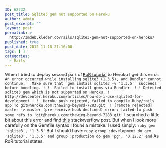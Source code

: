 ```yaml
---
ID: 62232
post_title: Sqlite3 gem not supported on Heroku
author: admin
post_excerpt: ""
layout: post
permalink: >
  http://3mdeb.kleder.co/rails/sqlite3-gem-not-supported-on-heroku/
published: true
post_date: 2012-11-18 21:16:00
tags: [ ]
categories:
  - Rails
---
```

When I tried to deploy second part of [RoR tutorial][1] to Heroku I get this error: ``An error occurred while installing sqlite3 (1.3.5), and Bundler cannot continue.  
Make sure that `gem install sqlite3 -v '1.3.5'` succeeds before bundling.
!
!  Failed to install gems via Bundler.
!
! Detected sqlite3 gem which is not supported on Heroku.
!  http://devcenter.heroku.com/articles/how-do-i-use-sqlite3-for-development
!
!  Heroku push rejected, failed to compile Ruby/rails app
To git@heroku.com:thawing-beyond-7283.git 
! [remote rejected] master -> master (pre-receive hook declined)
error: failed to push some refs to 'git@heroku.com:thawing-beyond-7283.git'`` I searched a little bit about this error and find [this][2] stackoverflow post. But when I look more carefully on the Gemfile syntax I found a mistake. I used simply: `ruby
gem 'sqlite3', '1.3.5'` But I should have: `ruby
group :development do
  gem 'sqlite3', '1.3.5'
end
group :production do
  gem 'pg', '0.12.2'
end` As RoR tutorial states.

 [1]: http://ruby.railstutorial.org/chapters/a-demo-app#top
 [2]: http://stackoverflow.com/questions/3747002/heroku-rails-3-and-sqlite3